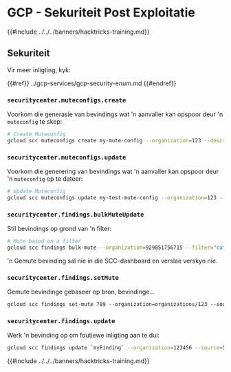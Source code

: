 # GCP - Sekuriteit Post Exploitatie

{{#include ../../../banners/hacktricks-training.md}}

## Sekuriteit

Vir meer inligting, kyk:

{{#ref}}
../gcp-services/gcp-security-enum.md
{{#endref}}

### `securitycenter.muteconfigs.create`

Voorkom die generasie van bevindings wat 'n aanvaller kan opspoor deur 'n `muteconfig` te skep:
```bash
# Create Muteconfig
gcloud scc muteconfigs create my-mute-config --organization=123 --description="This is a test mute config" --filter="category=\"XSS_SCRIPTING\""
```
### `securitycenter.muteconfigs.update`

Voorkom die generering van bevindings wat 'n aanvaller kan opspoor deur 'n `muteconfig` op te dateer:
```bash
# Update Muteconfig
gcloud scc muteconfigs update my-test-mute-config --organization=123 --description="This is a test mute config" --filter="category=\"XSS_SCRIPTING\""
```
### `securitycenter.findings.bulkMuteUpdate`

Stil bevindings op grond van 'n filter:
```bash
# Mute based on a filter
gcloud scc findings bulk-mute --organization=929851756715 --filter="category=\"XSS_SCRIPTING\""
```
'n Gemute bevinding sal nie in die SCC-dashboard en verslae verskyn nie.

### `securitycenter.findings.setMute`

Gemute bevindinge gebaseer op bron, bevindinge...
```bash
gcloud scc findings set-mute 789 --organization=organizations/123 --source=456 --mute=MUTED
```
### `securitycenter.findings.update`

Werk 'n bevinding op om foutiewe inligting aan te dui:
```bash
gcloud scc findings update `myFinding` --organization=123456 --source=5678 --state=INACTIVE
```
{{#include ../../../banners/hacktricks-training.md}}

